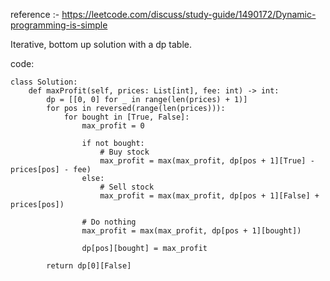  reference :- ​https://leetcode.com/discuss/study-guide/1490172/Dynamic-programming-is-simple
 
 Iterative, bottom up solution with a dp table.




code:

```
class Solution:
    def maxProfit(self, prices: List[int], fee: int) -> int:
        dp = [[0, 0] for _ in range(len(prices) + 1)]
        for pos in reversed(range(len(prices))):
            for bought in [True, False]:
                max_profit = 0

                if not bought:
                    # Buy stock
                    max_profit = max(max_profit, dp[pos + 1][True] - prices[pos] - fee)
                else:
                    # Sell stock
                    max_profit = max(max_profit, dp[pos + 1][False] + prices[pos])

                # Do nothing
                max_profit = max(max_profit, dp[pos + 1][bought])

                dp[pos][bought] = max_profit

        return dp[0][False]
```

